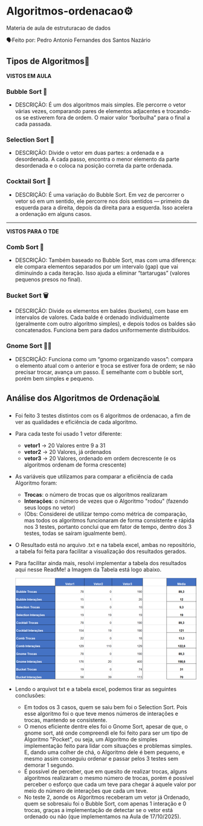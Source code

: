 # Algoritmos-ordenacao⚙
Materia de aula de estruturacao de dados

🗣Feito por: Pedro Antonio Fernandes dos Santos Nazário

## Tipos de Algoritmos🧩

**VISTOS EM AULA**

### Bubble Sort 🧼
- DESCRIÇÃO: É um dos algoritmos mais simples. Ele percorre o vetor várias vezes, comparando pares de elementos adjacentes e trocando-os se estiverem fora de ordem.
             O maior valor “borbulha” para o final a cada passada.
### Selection Sort 🔎
- DESCRIÇÃO: Divide o vetor em duas partes: a ordenada e a desordenada. A cada passo, encontra o menor elemento da parte desordenada e o coloca na posição correta da parte ordenada.
### Cocktail Sort 🍹
- DESCRIÇÃO: É uma variação do Bubble Sort. Em vez de percorrer o vetor só em um sentido, ele percorre nos dois sentidos — primeiro da esquerda para a direita, depois da direita para a esquerda.
             Isso acelera a ordenação em alguns casos.

--------------------------------------

**VISTOS PARA O TDE**

### Comb Sort 🐝
- DESCRIÇÃO: Também baseado no Bubble Sort, mas com uma diferença: ele compara elementos separados por um intervalo (gap) que vai diminuindo a cada iteração.
             Isso ajuda a eliminar “tartarugas” (valores pequenos presos no final).
### Bucket Sort 🗑
- DESCRIÇÃO: Divide os elementos em baldes (buckets), com base em intervalos de valores.
             Cada balde é ordenado individualmente (geralmente com outro algoritmo simples), e depois todos os baldes são concatenados.
             Funciona bem para dados uniformemente distribuídos.
### Gnome Sort 👨‍🌾
- DESCRIÇÃO: Funciona como um “gnomo organizando vasos”: compara o elemento atual com o anterior e troca se estiver fora de ordem; se não precisar trocar, avança um passo.
             É semelhante com o bubble sort, porém bem simples e pequeno.

## Análise dos Algoritmos de Ordenação📊
- Foi feito 3 testes distintos com os 6 algoritmos de ordenacao, a fim de ver as qualidades e eficiência de cada algoritmo.
- Para cada teste foi usado 1 vetor diferente:
  - **vetor1** -> 20 Valores entre 9 a 31
  - **vetor2** -> 20 Valores, já ordenados
  - **vetor3** -> 20 Valores, ordenado em ordem decrescente (e os algoritmos ordenam de forma crescente)

    
- As variáveis que utilizamos para comparar a eficiência de cada Algoritmo foram:
  - **Trocas**: o número de trocas que os algoritmos realizaram
  - **Interações**: o número de vezes que o Algoritmo "rodou" (fazendo seus loops no vetor)
  - (Obs: Considerei de utilizar tempo como métrica de comparação, mas todos os algoritmos funcionaram de forma consistente e rápida nos 3 testes, portanto conclui que em fator de tempo, dentro dos 3 testes, todas se saíram igualmente bem).

- O Resultado está no arquivo .txt e na tabela excel, ambas no repositório, a tabela foi feita para facilitar a visualização dos resultados gerados.
- Para facilitar ainda mais, resolvi implementar a tabela dos resultados aqui nesse ReadMe! a Imagem da Tabela está logo abaixo.

  ![Tabela de Resultados](sortresults.png)

- Lendo o arquivot txt e a tabela excel, podemos tirar as seguintes conclusões:
  - Em todos os 3 casos, quem se saiu bem foi o Selection Sort. Pois esse algoritmo foi o que teve menos números de interações e trocas, mantendo se consistente.
  - O menos eficiente dentre eles foi o Gnome Sort, apesar de que, o gnome sort, até onde compreendi ele foi feito para ser um tipo de Algoritmo "Pocket", ou seja, um Algoritmo de simples implementação feito para lidar com situações e problemas simples. E, dando uma colher de chá, o Algoritmo dele é bem pequeno, e mesmo assim conseguiu ordenar e passar pelos 3 testes sem demorar 1 segundo.
  - É possível de perceber, que em quesito de realizar trocas, alguns algoritmos realizaram o mesmo número de trocas, porém é possível perceber o esforço que cada um teve para chegar á aquele valor por meio do número de interações que cada um teve.
  - No teste 2, aonde os Algoritmos receberam um vetor já Ordenado, quem se sobresaiu foi o Bubble Sort, com apenas 1 interação e 0 trocas, graças a implementação de detectar se o vetor está ordenado ou não (que implementamos na Aula de 17/10/2025).

  
